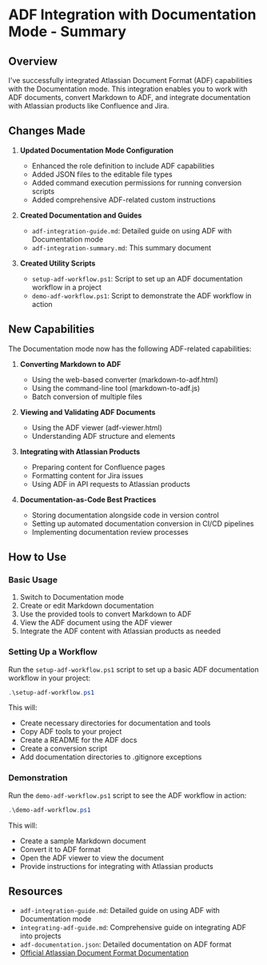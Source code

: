 # ADF Integration with Documentation Mode - Summary

## Overview

I've successfully integrated Atlassian Document Format (ADF) capabilities with the Documentation mode. This integration enables you to work with ADF documents, convert Markdown to ADF, and integrate documentation with Atlassian products like Confluence and Jira.

## Changes Made

1. **Updated Documentation Mode Configuration**
   - Enhanced the role definition to include ADF capabilities
   - Added JSON files to the editable file types
   - Added command execution permissions for running conversion scripts
   - Added comprehensive ADF-related custom instructions

2. **Created Documentation and Guides**
   - `adf-integration-guide.md`: Detailed guide on using ADF with Documentation mode
   - `adf-integration-summary.md`: This summary document

3. **Created Utility Scripts**
   - `setup-adf-workflow.ps1`: Script to set up an ADF documentation workflow in a project
   - `demo-adf-workflow.ps1`: Script to demonstrate the ADF workflow in action

## New Capabilities

The Documentation mode now has the following ADF-related capabilities:

1. **Converting Markdown to ADF**
   - Using the web-based converter (markdown-to-adf.html)
   - Using the command-line tool (markdown-to-adf.js)
   - Batch conversion of multiple files

2. **Viewing and Validating ADF Documents**
   - Using the ADF viewer (adf-viewer.html)
   - Understanding ADF structure and elements

3. **Integrating with Atlassian Products**
   - Preparing content for Confluence pages
   - Formatting content for Jira issues
   - Using ADF in API requests to Atlassian products

4. **Documentation-as-Code Best Practices**
   - Storing documentation alongside code in version control
   - Setting up automated documentation conversion in CI/CD pipelines
   - Implementing documentation review processes

## How to Use

### Basic Usage

1. Switch to Documentation mode
2. Create or edit Markdown documentation
3. Use the provided tools to convert Markdown to ADF
4. View the ADF document using the ADF viewer
5. Integrate the ADF content with Atlassian products as needed

### Setting Up a Workflow

Run the `setup-adf-workflow.ps1` script to set up a basic ADF documentation workflow in your project:

```powershell
.\setup-adf-workflow.ps1
```

This will:
- Create necessary directories for documentation and tools
- Copy ADF tools to your project
- Create a README for the ADF docs
- Create a conversion script
- Add documentation directories to .gitignore exceptions

### Demonstration

Run the `demo-adf-workflow.ps1` script to see the ADF workflow in action:

```powershell
.\demo-adf-workflow.ps1
```

This will:
- Create a sample Markdown document
- Convert it to ADF format
- Open the ADF viewer to view the document
- Provide instructions for integrating with Atlassian products

## Resources

- `adf-integration-guide.md`: Detailed guide on using ADF with Documentation mode
- `integrating-adf-guide.md`: Comprehensive guide on integrating ADF into projects
- `adf-documentation.json`: Detailed documentation on ADF format
- [Official Atlassian Document Format Documentation](https://developer.atlassian.com/cloud/jira/platform/apis/document/structure/)